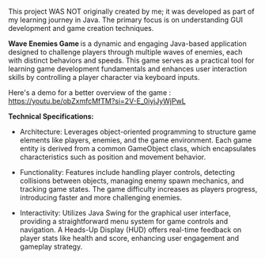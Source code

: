 This project WAS NOT originally created by me; it was developed as part of my learning journey in Java.
The primary focus is on understanding GUI development and game creation techniques.

<b>Wave Enemies Game </b> is a dynamic and engaging Java-based application designed to challenge players through multiple waves of enemies, each with distinct behaviors and speeds. This game serves as a practical tool for learning game development fundamentals and enhances user interaction skills by controlling a player character via keyboard inputs.

Here's a demo for a better overview of the game : https://youtu.be/obZxmfcMfTM?si=2V-E_0iyjJyWjPwL 

<b>Technical Specifications:</b>

  - Architecture: Leverages object-oriented programming to structure game elements like players, enemies, and the game environment. Each game entity is derived from a common GameObject class, which encapsulates characteristics such as position and movement behavior.

  - Functionality: Features include handling player controls, detecting collisions between objects, managing enemy spawn mechanics, and tracking game states. The game difficulty increases as players progress, introducing faster and more challenging enemies.

  - Interactivity: Utilizes Java Swing for the graphical user interface, providing a straightforward menu system for game controls and navigation. A Heads-Up Display (HUD) offers real-time feedback on player stats like health and score, enhancing user engagement and gameplay strategy.

